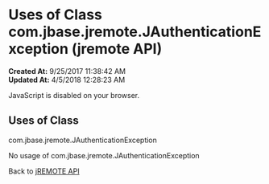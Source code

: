 # Uses of Class com.jbase.jremote.JAuthenticationException (jremote API)

**Created At:** 9/25/2017 11:38:42 AM  
**Updated At:** 4/5/2018 12:28:23 AM  

<script type="text/javascript"><!--
    try {
        if (location.href.indexOf('is-external=true') == -1) {
            parent.document.title="Uses of Class com.jbase.jremote.JAuthenticationException (jremote   API)";
        }
    }
    catch(err) {
    }
//--></script><noscript><div>JavaScript is disabled on your browser.</div></noscript><!-- ========= START OF TOP NAVBAR ======= -->
<!--   -->

<script type="text/javascript"><!--
  allClassesLink = document.getElementById("allclasses_navbar_top");
  if(window==top) {
    allClassesLink.style.display = "block";
  }
  else {
    allClassesLink.style.display = "none";
  }
  //--></script>
<!--   -->
<!-- ========= END OF TOP NAVBAR ========= -->
## Uses of Class
com.jbase.jremote.JAuthenticationException

No usage of com.jbase.jremote.JAuthenticationException
<!-- ======= START OF BOTTOM NAVBAR ====== -->
<!--   -->


Back to [jREMOTE API](com_jbase_jremote_package-summary)
